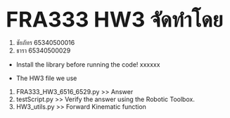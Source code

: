 <font size="8">**FRA333 HW3 จัดทำโดย**</font>
1. ชัยภัทร 65340500016
2. ธารา 65340500029

- Install the library before running the code!
xxxxxx

- The HW3 file we use 
1. FRA333_HW3_6516_6529.py >> Answer
2. testScript.py >> Verify the answer using the Robotic Toolbox.
3. HW3_utils.py >> Forward Kinematic function

